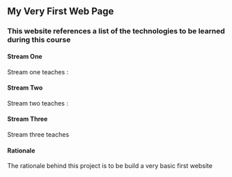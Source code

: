 ## My Very First Web Page

### This website references a list of the technologies to be learned during this course

#### Stream One

Stream one teaches :

#### Stream Two

Stream two teaches :

#### Stream Three

Stream three teaches


#### Rationale

The rationale behind this project is to be build a very basic first website
